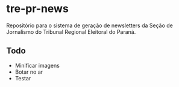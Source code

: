 # tre-pr-news
Repositório para o sistema de geração de newsletters da Seção de Jornalismo do Tribunal Regional Eleitoral do Paraná.

## Todo
- Minificar imagens
- Botar no ar
- Testar
